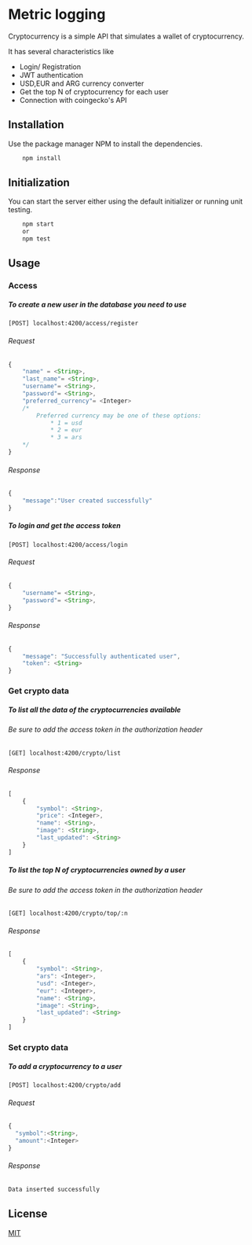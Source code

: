 # Metric logging

Cryptocurrency is a simple API that simulates a wallet of cryptocurrency.

It has several characteristics like 

* Login/ Registration
* JWT authentication
* USD,EUR and ARG currency converter
* Get the top N of cryptocurrency for each user
* Connection with coingecko's API

## Installation

Use the package manager NPM to install the dependencies.

```bash
    npm install
```

## Initialization

You can start the server either using the default initializer or running unit testing.

```bash
    npm start 
    or
    npm test
```

## Usage
### Access
##### To create a new user in the database you need to use
```curl
[POST] localhost:4200/access/register
```
###### Request
```javascript
{
    "name" = <String>,
    "last_name"= <String>,
    "username"= <String>,
    "password"= <String>,
    "preferred_currency"= <Integer>
    /*
        Preferred currency may be one of these options:
            * 1 = usd
            * 2 = eur
            * 3 = ars
    */
}
```
###### Response

```javascript
{
    "message":"User created successfully"    
}
```

##### To login and get the access token
```curl
[POST] localhost:4200/access/login
```
###### Request
```javascript
{
    "username"= <String>,
    "password"= <String>,
}
```
###### Response

```javascript
{
    "message": "Successfully authenticated user",
    "token": <String>
}
```
### Get crypto data
##### To list all the data of the cryptocurrencies available
###### Be sure to add the access token in the authorization header 
```curl
[GET] localhost:4200/crypto/list
```
###### Response

```javascript
[
    {
        "symbol": <String>,
        "price": <Integer>,
        "name": <String>,
        "image": <String>,
        "last_updated": <String>
    }
]
```
##### To list the top N of cryptocurrencies owned by a user
###### Be sure to add the access token in the authorization header 
```curl
[GET] localhost:4200/crypto/top/:n
```
###### Response

```javascript
[
    {
        "symbol": <String>,
        "ars": <Integer>,
        "usd": <Integer>,
        "eur": <Integer>,
        "name": <String>,
        "image": <String>,
        "last_updated": <String>
    }
]
```

### Set crypto data
##### To add a cryptocurrency to a user
```curl
[POST] localhost:4200/crypto/add
```
###### Request
```javascript
{
  "symbol":<String>,
  "amount":<Integer>
}
```
###### Response

```javascript
Data inserted successfully
```

## License
[MIT](https://choosealicense.com/licenses/mit/)